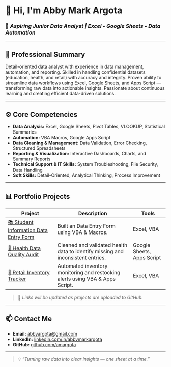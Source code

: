 # 👋 Hi, I'm **Abby Mark Argota**
### 🎯 *Aspiring Junior Data Analyst | Excel • Google Sheets • Data Automation*

---

## 🧠 Professional Summary
Detail-oriented data analyst with experience in data management, automation, and reporting. Skilled in handling confidential datasets (education, health, and retail) with accuracy and integrity. Proven ability to streamline data workflows using Excel, Google Sheets, and Apps Script — transforming raw data into actionable insights. Passionate about continuous learning and creating efficient data-driven solutions.

---

## ⚙️ Core Competencies
- **Data Analysis:** Excel, Google Sheets, Pivot Tables, VLOOKUP, Statistical Summaries  
- **Automation:** VBA Macros, Google Apps Script  
- **Data Cleaning & Management:** Data Validation, Error Checking, Structured Spreadsheets  
- **Reporting & Visualization:** Interactive Dashboards, Charts, and Summary Reports  
- **Technical Support & IT Skills:** System Troubleshooting, File Security, Data Handling  
- **Soft Skills:** Detail-Oriented, Analytical Thinking, Process Improvement  

---

## 📊 Portfolio Projects

| Project | Description | Tools |
|----------|--------------|-------|
| [📚 Student Information Data Entry Form](https://github.com/amargota/portfolio/blob/106c7aa07693ca0aee00e68766e29547728e6825/Data%20Entry%20Student%20Information.xlsm) | Built an Data Entry Form using VBA & Macros. | Excel, VBA |
| [🏥 Health Data Quality Audit](#) | Cleaned and validated health data to identify missing and inconsistent entries. | Google Sheets, Apps Script |
| [🛒 Retail Inventory Tracker](#) | Automated inventory monitoring and restocking alerts using VBA & Apps Script. | Excel, VBA |

> 🔗 *Links will be updated as projects are uploaded to GitHub.*

---

## 📫 Contact Me
- **Email:** [abbyargota@gmail.com](mailto:abbyargota@gmail.com)  
- **LinkedIn:** [linkedin.com/in/abbymarkargota](https://www.linkedin.com/in/abbymarkargota)  
- **GitHub:** [github.com/amargota](https://github.com/amargota)

---

> 💡 *“Turning raw data into clear insights — one sheet at a time.”*
